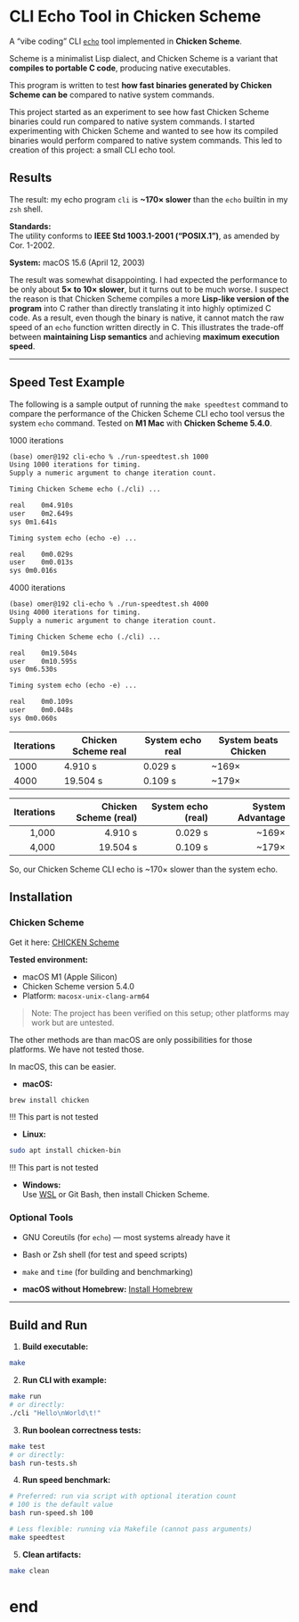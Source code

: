# CLI Echo Tool in Chicken Scheme  

A “vibe coding” CLI [`echo`](https://man7.org/linux/man-pages/man1/echo.1.html) tool implemented in **Chicken Scheme**.  

Scheme is a minimalist Lisp dialect, and Chicken Scheme is a variant that **compiles to portable C code**, producing native executables.

This program is written to test **how fast binaries generated by Chicken Scheme can be** compared to native system commands.  

This project started as an experiment to see how fast Chicken Scheme binaries could run compared to native system commands. 
I started experimenting with Chicken Scheme and wanted to see how its compiled binaries would perform compared to native system commands. This led to creation of this project: a small CLI echo tool.

## **Results**

The result: my echo program `cli` is **~170× slower** than the `echo` builtin in my `zsh` shell.

**Standards:**  
The utility conforms to **IEEE Std 1003.1-2001 (“POSIX.1”)**, as amended by Cor. 1-2002.

**System:** macOS 15.6 (April 12, 2003)


The result was somewhat disappointing. I had expected the performance to be only about **5× to 10× slower**, but it turns out to be much worse. I suspect the reason is that Chicken Scheme compiles a more **Lisp-like version of the program** into C rather than directly translating it into highly optimized C code. As a result, even though the binary is native, it cannot match the raw speed of an `echo` function written directly in C. This illustrates the trade-off between **maintaining Lisp semantics** and achieving **maximum execution speed**.

---

## Speed Test Example

The following is a sample output of running the `make speedtest` command
to compare the performance of the Chicken Scheme CLI echo tool versus
the system `echo` command. Tested on **M1 Mac** with **Chicken Scheme 5.4.0**.

1000 iterations
```md
(base) omer@192 cli-echo % ./run-speedtest.sh 1000
Using 1000 iterations for timing.
Supply a numeric argument to change iteration count.

Timing Chicken Scheme echo (./cli) ...

real	0m4.910s
user	0m2.649s
sys	0m1.641s

Timing system echo (echo -e) ...

real	0m0.029s
user	0m0.013s
sys	0m0.016s
```

4000 iterations
``` md
(base) omer@192 cli-echo % ./run-speedtest.sh 4000
Using 4000 iterations for timing.
Supply a numeric argument to change iteration count.

Timing Chicken Scheme echo (./cli) ...

real	0m19.504s
user	0m10.595s
sys	0m6.530s

Timing system echo (echo -e) ...

real	0m0.109s
user	0m0.048s
sys	0m0.060s
```




| Iterations | Chicken Scheme real | System echo real | System beats Chicken |
|------------|---------------------|------------------|----------------------|
| 1000       | 4.910 s             | 0.029 s          | \~169×               |
| 4000       | 19.504 s            | 0.109 s          | \~179×               |

| Iterations | Chicken Scheme (real) | System echo (real) | System Advantage |
|-----------:|----------------------:|-------------------:|-----------------:|
|      1,000 |               4.910 s |            0.029 s |           \~169× |
|      4,000 |              19.504 s |            0.109 s |           \~179× |

So, our Chicken Scheme CLI echo is ~170× slower than the system echo.

## **Installation**
### Chicken Scheme

Get it here: [CHICKEN Scheme](https://call-cc.org/)

**Tested environment:**  
- macOS M1 (Apple Silicon)  
- Chicken Scheme version 5.4.0  
- Platform: `macosx-unix-clang-arm64`  

> Note: The project has been verified on this setup; other platforms may work but are untested.


The other methods are than macOS are only possibilities for those platforms.
We have not tested those.


In macOS, this can be easier.
- **macOS:**  
```bash
brew install chicken
```

!!! This part is not tested
- **Linux:**  
```bash
sudo apt install chicken-bin
```

!!! This part is not tested
- **Windows:**  
Use [WSL](https://learn.microsoft.com/en-us/windows/wsl/install) or Git Bash, then install Chicken Scheme.  

### Optional Tools

- GNU Coreutils (for `echo`) — most systems already have it  
- Bash or Zsh shell (for test and speed scripts)  
- `make` and `time` (for building and benchmarking)  

- **macOS without Homebrew:** [Install Homebrew](https://brew.sh/)  

---

## **Build and Run**

1. **Build executable:**
```bash
make
```

2. **Run CLI with example:**
```bash
make run
# or directly:
./cli "Hello\nWorld\t!"
```

3. **Run boolean correctness tests:**
```bash
make test
# or directly:
bash run-tests.sh
```

4. **Run speed benchmark:**
```bash
# Preferred: run via script with optional iteration count
# 100 is the default value
bash run-speed.sh 100

# Less flexible: running via Makefile (cannot pass arguments)
make speedtest
```

5. **Clean artifacts:**
```bash
make clean
```

# end
